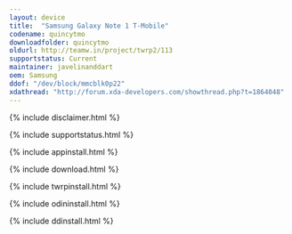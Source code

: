 ```yaml
---
layout: device
title:  "Samsung Galaxy Note 1 T-Mobile"
codename: quincytmo
downloadfolder: quincytmo
oldurl: http://teamw.in/project/twrp2/113
supportstatus: Current
maintainer: javelinanddart
oem: Samsung
ddof: "/dev/block/mmcblk0p22"
xdathread: "http://forum.xda-developers.com/showthread.php?t=1864048"
---
```


{% include disclaimer.html %}

{% include supportstatus.html %}

{% include appinstall.html %}

{% include download.html %}

{% include twrpinstall.html %}

{% include odininstall.html %}

{% include ddinstall.html %}
